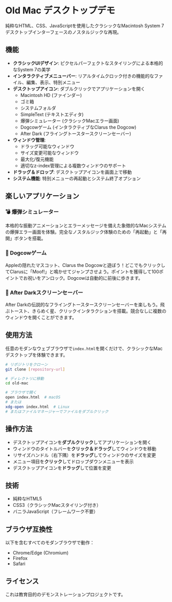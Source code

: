 # Old Mac デスクトップデモ

純粋なHTML、CSS、JavaScriptを使用したクラシックなMacintosh System 7デスクトップインターフェースのノスタルジックな再現。

## 機能

- **クラシックUIデザイン**: ピクセルパーフェクトなスタイリングによる本格的なSystem 7の美学
- **インタラクティブメニューバー**: リアルタイムクロック付きの機能的なファイル、編集、表示、特別メニュー
- **デスクトップアイコン**: ダブルクリックでアプリケーションを開く
  - Macintosh HD (ファインダー)
  - ゴミ箱
  - システムフォルダ
  - SimpleText (テキストエディタ)
  - 爆弾シミュレーター (クラシックMacエラー画面)
  - Dogcowゲーム (インタラクティブなClarus the Dogcow)
  - After Dark (フライングトースタースクリーンセーバー)
- **ウィンドウ管理**: 
  - ドラッグ可能なウィンドウ
  - サイズ変更可能なウィンドウ
  - 最大化/復元機能
  - 適切なz-index管理による複数ウィンドウのサポート
- **ドラッグ＆ドロップ**: デスクトップアイコンを画面上で移動
- **システム機能**: 特別メニューの再起動とシステム終了オプション

## 楽しいアプリケーション

### 💣 爆弾シミュレーター
本格的な振動アニメーションとエラーメッセージを備えた象徴的なMacシステムの爆弾エラー画面を体験。完全なノスタルジック体験のための「再起動」と「再開」ボタンを搭載。

### 🐄 Dogcowゲーム
Appleの隠れたマスコット、Clarus the Dogcowと遊ぼう！どこでもクリックしてClarusに「Moof!」と鳴かせてジャンプさせよう。ポイントを獲得して100ポイントでお祝いをアンロック。Dogcowは自動的に前後に歩きます。

### 🌃 After Darkスクリーンセーバー
After Darkの伝説的なフライングトースタースクリーンセーバーを楽しもう。飛ぶトースト、きらめく星、クリックインタラクションを搭載。競合なしに複数のウィンドウを開くことができます。

## 使用方法

任意のモダンなウェブブラウザで`index.html`を開くだけで、クラシックなMacデスクトップを体験できます。

```bash
# リポジトリをクローン
git clone [repository-url]

# ディレクトリに移動
cd old-mac

# ブラウザで開く
open index.html  # macOS
# または
xdg-open index.html  # Linux
# またはファイルマネージャーでファイルをダブルクリック
```

## 操作方法

- デスクトップアイコンを**ダブルクリック**してアプリケーションを開く
- ウィンドウのタイトルバーを**クリック＆ドラッグ**してウィンドウを移動
- リサイズハンドル（右下隅）を**ドラッグ**してウィンドウのサイズを変更
- メニュー項目を**クリック**してドロップダウンメニューを表示
- デスクトップアイコンを**ドラッグ**して位置を変更

## 技術

- 純粋なHTML5
- CSS3（クラシックMacスタイリング付き）
- バニラJavaScript（フレームワーク不要）

## ブラウザ互換性

以下を含むすべてのモダンブラウザで動作：
- Chrome/Edge (Chromium)
- Firefox
- Safari

## ライセンス

これは教育目的のデモンストレーションプロジェクトです。